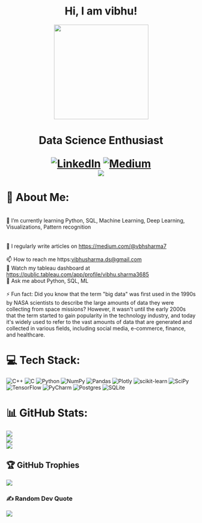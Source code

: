 <h1 align="center">
  Hi, I am vibhu!
</h1 align="center">  
<div id="header" align="center">
  <img src="https://i.giphy.com/media/Hrm0LJNRkPHDkLIHz9/giphy.webp" width="251"/>
</div>  
<h1 align="center">
Data Science Enthusiast
  
[![LinkedIn](https://img.shields.io/badge/LinkedIn-%230077B5.svg?logo=linkedin&logoColor=white)](https://linkedin.com/in/vbhsharma7) [![Medium](https://img.shields.io/badge/Medium-12100E?logo=medium&logoColor=white)](https://medium.com/medium.com/@vbhsharma7)    
[![](https://visitcount.itsvg.in/api?id=vbhsharma7&icon=0&color=0)](https://visitcount.itsvg.in)



# 💫 About Me:
<br>🌱 I’m currently learning Python, SQL, Machine Learning, Deep Learning, Visualizations, Pattern recognition<br><br><br>📝 I regularly write articles on https://medium.com/@vbhsharma7<br><br>📫 How to reach me https:vibhusharma.ds@gmail.com<br> 📝 Watch my tableau dashboard at https://public.tableau.com/app/profile/vibhu.sharma3685 <br>💬 Ask me about Python, SQL, ML<br><br>⚡ Fun fact: Did you know that the term "big data" was first used in the 1990s by NASA scientists to describe the large amounts of data they were collecting from space missions? However, it wasn't until the early 2000s that the term started to gain popularity in the technology industry, and today it's widely used to refer to the vast amounts of data that are generated and collected in various fields, including social media, e-commerce, finance, and healthcare.

# 💻 Tech Stack:
![C++](https://img.shields.io/badge/c++-%2300599C.svg?style=flat&logo=c%2B%2B&logoColor=white) ![C](https://img.shields.io/badge/c-%2300599C.svg?style=flat&logo=c&logoColor=white) ![Python](https://img.shields.io/badge/python-3670A0?style=flat&logo=python&logoColor=ffdd54) ![NumPy](https://img.shields.io/badge/numpy-%23013243.svg?style=flat&logo=numpy&logoColor=white) ![Pandas](https://img.shields.io/badge/pandas-%23150458.svg?style=flat&logo=pandas&logoColor=white) ![Plotly](https://img.shields.io/badge/Plotly-%233F4F75.svg?style=flat&logo=plotly&logoColor=white) ![scikit-learn](https://img.shields.io/badge/scikit--learn-%23F7931E.svg?style=flat&logo=scikit-learn&logoColor=white) ![SciPy](https://img.shields.io/badge/SciPy-%230C55A5.svg?style=flat&logo=scipy&logoColor=%white) ![TensorFlow](https://img.shields.io/badge/TensorFlow-%23FF6F00.svg?style=flat&logo=TensorFlow&logoColor=white) ![PyCharm](https://img.shields.io/badge/PyCharm-%23EE4C2C.svg?style=flat&logo=PyCharm&logoColor=white) ![Postgres](https://img.shields.io/badge/postgres-%23316192.svg?style=flat&logo=postgresql&logoColor=white) ![SQLite](https://img.shields.io/badge/sqlite-%2307405e.svg?style=flat&logo=sqlite&logoColor=white)
# 📊 GitHub Stats:
![](https://github-readme-stats.vercel.app/api?username=vbhsharma7&theme=dark&hide_border=false&include_all_commits=true&count_private=true)<br/>
![](https://github-readme-streak-stats.herokuapp.com/?user=vbhsharma7&theme=dark&hide_border=false)<br/>
![](https://github-readme-stats.vercel.app/api/top-langs/?username=vbhsharma7&theme=dark&hide_border=false&include_all_commits=true&count_private=true&layout=compact)

## 🏆 GitHub Trophies
![](https://github-profile-trophy.vercel.app/?username=vbhsharma7&theme=radical&no-frame=false&no-bg=false&margin-w=4)

### ✍️ Random Dev Quote
![](https://quotes-github-readme.vercel.app/api?type=vetical&theme=gruvbox)

<!-- Proudly created with GPRM ( https://gprm.itsvg.in ) -->

<!---
vbhsharma7/vbhsharma7 is a ✨ special ✨ repository because its `README.md` (this file) appears on your GitHub profile.
You can click the Preview link to take a look at your changes.
--->
